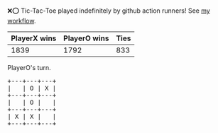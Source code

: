 :x::o: Tic-Tac-Toe played indefinitely by github action runners! See [my workflow](.github/workflows/play.yaml).

|PlayerX wins|PlayerO wins|Ties|
|-|-|-|
|1839|1792|833|

PlayerO's turn.

<pre>
+---+---+---+
|   | O | X |
+---+---+---+
|   | O |   |
+---+---+---+
| X | X |   |
+---+---+---+
</pre>